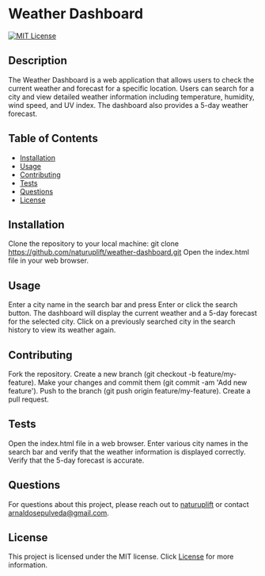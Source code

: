 
# Weather Dashboard

[![MIT License](https://img.shields.io/badge/License-MIT-yellow.svg)](https://opensource.org/licenses/MIT)

## Description
The Weather Dashboard is a web application that allows users to check the current weather and forecast for a specific location. Users can search for a city and view detailed weather information including temperature, humidity, wind speed, and UV index. The dashboard also provides a 5-day weather forecast.

## Table of Contents
- [Installation](#installation)
- [Usage](#usage)
- [Contributing](#contributing)
- [Tests](#tests)
- [Questions](#questions)
- [License](#license)

## Installation
Clone the repository to your local machine: git clone https://github.com/naturuplift/weather-dashboard.git   Open the index.html file in your web browser.

## Usage
Enter a city name in the search bar and press Enter or click the search button. The dashboard will display the current weather and a 5-day forecast for the selected city. Click on a previously searched city in the search history to view its weather again.

## Contributing
Fork the repository. Create a new branch (git checkout -b feature/my-feature). Make your changes and commit them (git commit -am 'Add new feature'). Push to the branch (git push origin feature/my-feature). Create a pull request.

## Tests
Open the index.html file in a web browser. Enter various city names in the search bar and verify that the weather information is displayed correctly. Verify that the 5-day forecast is accurate.

## Questions
For questions about this project, please reach out to [naturuplift](https://github.com/naturuplift) or contact arnaldosepulveda@gmail.com.

## License
This project is licensed under the MIT license. Click [License](#license) for more information.


